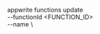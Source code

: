 appwrite functions update \
        --functionId <FUNCTION_ID> \
        --name <NAME> \
















